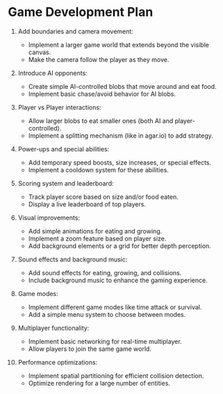 # Game Development Plan

1. Add boundaries and camera movement:

   - Implement a larger game world that extends beyond the visible canvas.
   - Make the camera follow the player as they move.

2. Introduce AI opponents:

   - Create simple AI-controlled blobs that move around and eat food.
   - Implement basic chase/avoid behavior for AI blobs.

3. Player vs Player interactions:

   - Allow larger blobs to eat smaller ones (both AI and player-controlled).
   - Implement a splitting mechanism (like in agar.io) to add strategy.

4. Power-ups and special abilities:

   - Add temporary speed boosts, size increases, or special effects.
   - Implement a cooldown system for these abilities.

5. Scoring system and leaderboard:

   - Track player score based on size and/or food eaten.
   - Display a live leaderboard of top players.

6. Visual improvements:

   - Add simple animations for eating and growing.
   - Implement a zoom feature based on player size.
   - Add background elements or a grid for better depth perception.

7. Sound effects and background music:

   - Add sound effects for eating, growing, and collisions.
   - Include background music to enhance the gaming experience.

8. Game modes:

   - Implement different game modes like time attack or survival.
   - Add a simple menu system to choose between modes.

9. Multiplayer functionality:

   - Implement basic networking for real-time multiplayer.
   - Allow players to join the same game world.

10. Performance optimizations:
    - Implement spatial partitioning for efficient collision detection.
    - Optimize rendering for a large number of entities.
